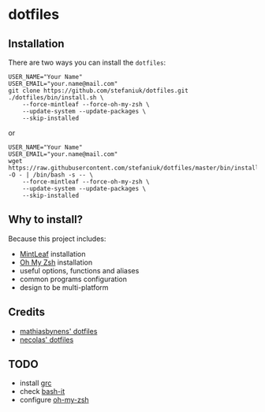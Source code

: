 dotfiles
========

Installation
------------

There are two ways you can install the `dotfiles`:

    USER_NAME="Your Name"
    USER_EMAIL="your.name@mail.com"
    git clone https://github.com/stefaniuk/dotfiles.git
    ./dotfiles/bin/install.sh \
        --force-mintleaf --force-oh-my-zsh \
        --update-system --update-packages \
        --skip-installed

or

    USER_NAME="Your Name"
    USER_EMAIL="your.name@mail.com"
    wget https://raw.githubusercontent.com/stefaniuk/dotfiles/master/bin/install.sh -O - | /bin/bash -s -- \
        --force-mintleaf --force-oh-my-zsh \
        --update-system --update-packages \
        --skip-installed

Why to install?
---------------

Because this project includes:

 * [MintLeaf](https://github.com/stefaniuk/mintleaf) installation
 * [Oh My Zsh](https://github.com/robbyrussell/oh-my-zsh) installation
 * useful options, functions and aliases
 * common programs configuration
 * design to be multi-platform

Credits
-------

 * [mathiasbynens' dotfiles](https://github.com/mathiasbynens/dotfiles)
 * [necolas' dotfiles](https://github.com/necolas/dotfiles)

TODO
----

 * install [grc](http://korpus.juls.savba.sk/~garabik/software/grc.html)
 * check [bash-it](https://github.com/revans/bash-it)
 * configure [oh-my-zsh](https://github.com/robbyrussell/oh-my-zsh)
